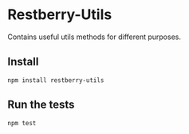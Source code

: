 Restberry-Utils
===============

Contains useful utils methods for different purposes.

## Install

```
npm install restberry-utils
```

## Run the tests

```
npm test
```
